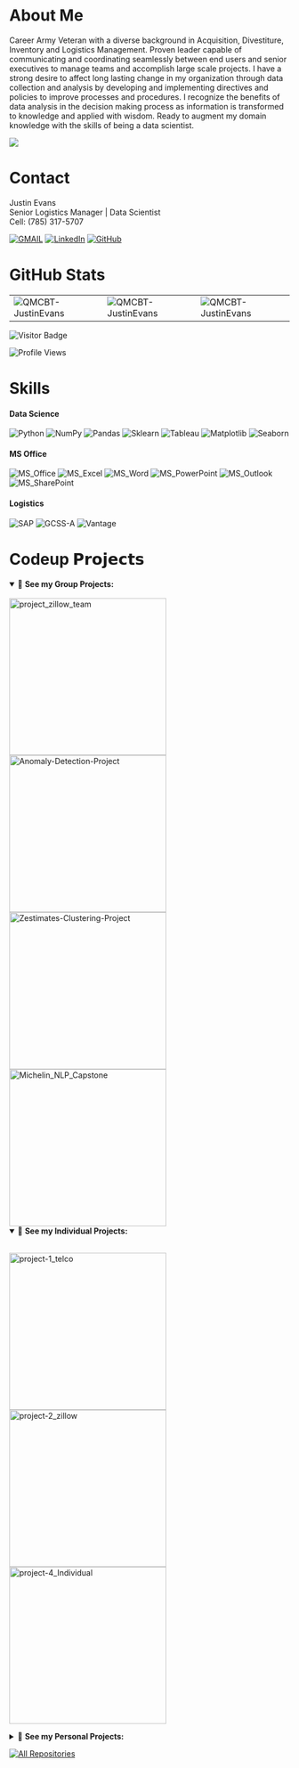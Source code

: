 <!--
**QMCBT-JustinEvans/QMCBT-JustinEvans** is a ✨ _special_ ✨ repository because its `README.md` (this file) appears on your GitHub profile.
-->

# About Me
Career Army Veteran with a diverse background in Acquisition, Divestiture, Inventory and Logistics Management. Proven leader capable of communicating and coordinating seamlessly between end users and senior executives to manage teams and accomplish large scale projects.  I have a strong desire to affect long lasting change in my organization through data collection and analysis by developing and implementing directives and policies to improve processes and procedures.  I recognize the benefits of data analysis in the decision making process as information is transformed to knowledge and applied with wisdom. Ready to augment my domain knowledge with the skills of being a data scientist. 

<p align="center">

  <a href="https://github.com/DenverCoder1/readme-typing-svg"><img src="https://readme-typing-svg.herokuapp.com/?lines=Knowledge%20is%20Power.;Knowing%20everything%20does%20NOT%20make%20you%20Powerful!;It%20makes%20you%20a%20'Know%20It%20All'.;Sharing%20your%20Knowledge,;Makes%20you%20a...;-MENTOR-;-TRAINER-;-ADVISOR-;With%20great%20Knowledge,%20comes%20great%20Power.;With%20great%20Power,%20comes%20great%20Responsibility!&font=Fira%20Code&center=true&width=1080&height=45&color=f75c7e&vCenter=true&size=22"></a>
</p>

# Contact

Justin Evans  
Senior Logistics Manager | Data Scientist  
Cell: (785) 317-5707  

[![GMAIL](https://img.shields.io/badge/Gmail-D14836?style=for-the-badge&logo=gmail&logoColor=white)](mailto:justin.Ellis.Evans@gmail.com)
[![LinkedIn](https://img.shields.io/badge/linkedin-%230077B5.svg?style=for-the-badge&logo=linkedin&logoColor=white)](https://www.linkedin.com/in/qmcbt)
[![GitHub](https://img.shields.io/badge/GitHub-100000?style=for-the-badge&logo=github&logoColor=white)](https://github.com/QMCBT-JustinEvans)

# GitHub Stats

<table>
<tr>
<td><img src="https://github-readme-stats.vercel.app/api?username=QMCBT-JustinEvans&count_private=true&show_icons=true&include_all_commits=true&locale=en" alt="QMCBT-JustinEvans" /></td>
<td><img src="https://github-readme-streak-stats.herokuapp.com/?user=QMCBT-JustinEvans&" alt="QMCBT-JustinEvans" /></td>
<td><img src="https://github-readme-stats.vercel.app/api/top-langs/?username=QMCBT-JustinEvans&" alt="QMCBT-JustinEvans" /></td>
</tr>
</table>

![Visitor Badge](https://visitor-badge.laobi.icu/badge?page_id=QMCBT-JustinEvans)

![Profile Views](https://komarev.com/ghpvc/?username=your-github-QMCBT-JustinEvans&color=66CDEB)


# Skills

#### Data Science
![Python](https://img.shields.io/badge/-Python-black?style=flat-square&logo=Python)
![NumPy](https://img.shields.io/badge/-Numpy-black?style=flat-square&logo=NumPy) 
![Pandas](https://img.shields.io/badge/-Pandas-black?style=flat-square&logo=Pandas)
![Sklearn](https://img.shields.io/badge/-Sklearn-black?style=flat-square&logo=Sklearn)
![Tableau](https://img.shields.io/badge/-Tableau-black?style=flat-square&logo=Tableau) 
![Matplotlib](https://img.shields.io/badge/-Matplotlib-black?style=flat-square&logo=Matplotlib) 
![Seaborn](https://img.shields.io/badge/-Seaborn-black?style=flat-square&logo=Seaborn)

#### MS Office
![MS_Office](https://img.shields.io/badge/-Microsoft_Office-blue?style=flat-square&logo=MicrosoftOffice) 
![MS_Excel](https://img.shields.io/badge/-Excel-blue?style=flat-square&logo=MicrosoftExcel) 
![MS_Word](https://img.shields.io/badge/-Word-blue?style=flat-square&logo=MicrosoftWord) 
![MS_PowerPoint](https://img.shields.io/badge/-PowerPoint-blue?style=flat-square&logo=MicrosoftPowerPoint) 
![MS_Outlook](https://img.shields.io/badge/-Outlook-blue?style=flat-square&logo=MicrosoftOutlook) 
![MS_SharePoint](https://img.shields.io/badge/-SharePoint-blue?style=flat-square&logo=MicrosoftSharePoint) 

#### Logistics
![SAP](https://img.shields.io/badge/-SAP-green?style=flat-square&logo=SAP) 
![GCSS-A](https://img.shields.io/badge/-GCSSA-green?style=flat-square&logo=GCSS-A) 
![Vantage](https://img.shields.io/badge/-Vantage-green?style=flat-square&logo=Vantage) 

# Codeup 𝗣𝗿𝗼𝗷𝗲𝗰𝘁𝘀

<details open="">
<summary>👀 <b>See my Group Projects:</b></summary><br>
  <a href="https://github.com/Codeup-Justin-Evans-Yvette-Ibarra/project_zillow_team"><img width="282" src="https://denvercoder1-github-readme-stats.vercel.app/api/pin?username=Codeup-Justin-Evans-Yvette-Ibarra&repo=project_zillow_team&theme=react&bg_color=1F222E&title_color=F85D7F&icon_color=F8D866&hide_border=true&show_icons=true" alt="project_zillow_team">
  </a>
  <a href="https://github.com/Codeup-Mirzakhani-Group1-Project/project-5_anomaly_detection"><img width="282" src="https://denvercoder1-github-readme-stats.vercel.app/api/pin?username=Codeup-Mirzakhani-Group1-Project&repo=project-5_anomaly_detection&theme=react&bg_color=1F222E&title_color=F85D7F&icon_color=F8D866&hide_border=true&show_icons=true" alt="Anomaly-Detection-Project">  </a>
  <a href="https://github.com/Codeup-Mirzakhani-Group1-NLP-Project/Codeup-Mirzakhani-GitHub-Scrape-NLP-Project"><img width="282" src="https://denvercoder1-github-readme-stats.vercel.app/api/pin?username=Codeup-Mirzakhani-Group1-NLP-Project&repo=Codeup-Mirzakhani-GitHub-Scrape-NLP-Project&theme=react&bg_color=1F222E&title_color=F85D7F&icon_color=F8D866&hide_border=true&show_icons=true" alt="Zestimates-Clustering-Project">
  </a>
  <a href="https://github.com/CodeupGourmands/Michelin_NLP_Capstone"><img width="282" src="https://denvercoder1-github-readme-stats.vercel.app/api/pin?username=CodeupGourmands&repo=Michelin_NLP_Capstone&theme=react&bg_color=1F222E&title_color=F85D7F&icon_color=F8D866&hide_border=true&show_icons=true" alt="Michelin_NLP_Capstone">
  </a>
</details>

<details open="">
<summary>👀 <b>See my Individual Projects:</b></summary><br>
<p align="left">
  <a href="https://github.com/QMCBT-JustinEvans/project-1_telco"><img width="282" src="https://denvercoder1-github-readme-stats.vercel.app/api/pin?username=QMCBT-JustinEvans&repo=project-1_telco&theme=react&bg_color=1F222E&title_color=F85D7F&icon_color=F8D866&hide_border=true&show_icons=true" alt="project-1_telco"></a>
  <a href="https://github.com/QMCBT-JustinEvans/project-2_zillow"><img width="282" src="https://denvercoder1-github-readme-stats.vercel.app/api/pin?username=QMCBT-JustinEvans&repo=project-2_zillow&theme=react&bg_color=1F222E&title_color=F85D7F&icon_color=F8D866&hide_border=true&show_icons=true" alt="project-2_zillow"></a>
  <a href="https://github.com/QMCBT-JustinEvans/project-4_Individual"><img width="282" src="https://denvercoder1-github-readme-stats.vercel.app/api/pin?username=QMCBT-JustinEvans&repo=project-4_Individual&theme=react&bg_color=1F222E&title_color=F85D7F&icon_color=F8D866&hide_border=true&show_icons=true" alt="project-4_Individual"></a>
</details>

<details>
<summary>👀 <b>See my Personal Projects:</b></summary><br>
* Comming Soon to a GitHub near you!
</details>

<!--
  <a href="https://github.com/m3redithw/Home-Value-Prediction"><img width="282" src="https://denvercoder1-github-readme-stats.vercel.app/api/pin?username=m3redithw&repo=Home-Value-Prediction&theme=react&bg_color=1F222E&title_color=F85D7F&icon_color=F8D866&hide_border=true&show_icons=false" alt="Home-Value-Prediction"></a>
  <a href="https://github.com/m3redithw/Customer-Churn-Prediction"><img width="282" src="https://denvercoder1-github-readme-stats.vercel.app/api/pin?username=m3redithw&repo=Customer-Churn-Prediction&theme=react&bg_color=1F222E&title_color=F85D7F&icon_color=F8D866&hide_border=true&show_icons=false" alt="Customer-Churn-Prediction"></a>
</details>
-->

<p align="left">
  <a href="https://github.com/m3redithw?tab=repositories&sort=stargazers"><img alt="All Repositories" title="All Repositories" src="https://custom-icon-badges.herokuapp.com/badge/-All%20Repos-2962FF?style=for-the-badge&logoColor=white&logo=repo"/></a>

</p>

